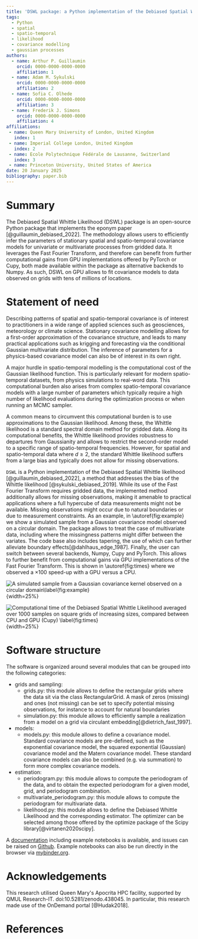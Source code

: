 ```yaml
---
title: 'DSWL package: a Python implementation of the Debiased Spatial Whittle Likelihood'
tags:
  - Python
  - spatial
  - spatio-temporal
  - likelihood
  - covariance modelling
  - gaussian processes
authors:
  - name: Arthur P. Guillaumin
    orcid: 0000-0000-0000-0000
    affiliation: 1
  - name: Adam M. Sykulski
    orcid: 0000-0000-0000-0000
    affiliation: 2
  - name: Sofia C. Olhede
    orcid: 0000-0000-0000-0000
    affiliation: 3
  - name: Frederik J. Simons
    orcid: 0000-0000-0000-0000
    affiliation: 4
affiliations:
 - name: Queen Mary University of London, United Kingdom
   index: 1
 - name: Imperial College London, United Kingdom
   index: 2
 - name: Ecole Polytechnique Fédérale de Lausanne, Switzerland
   index: 3
 - name: Princeton University, United States of America
date: 20 January 2025
bibliography: paper.bib
---
```


# Summary
The Debiased Spatial Whittle Likelihood (DSWL) package is an open-source Python
package that implements the eponym paper [@guillaumin_debiased_2022].
The methodology allows users to efficiently infer the parameters of stationary
spatial and
spatio-temporal covariance models for univariate or multivariate processes from gridded data.
It leverages the Fast Fourier Transform, and therefore can benefit from further computational
gains from GPU implementations offered by PyTorch or Cupy, both made available within
the package as alternative backends to Numpy. As such, DSWL on GPU allows to fit
covariance models to data observed on grids with tens of millions of locations.

# Statement of need
Describing patterns of spatial and spatio-temporal covariance is of interest to practitioners in
a wide range of applied sciences such as geosciences, meteorology or climate
science. Stationary covariance modelling allows for a first-order approximation
of the covariance structure, and leads to many practical applications such as
krigging and forecasting via the conditional Gaussian multivariate
distribution. The inference of parameters for a physics-based
covariance model can also be of interest in its own right.

A major hurdle in spatio-temporal modelling is the computational cost of the
Gaussian likelihood function. This is particularly relevant for modern spatio-temporal
datasets, from physics simulations to real-word data.
This computational burden also arises from complex
spatio-temporal covariance models with a large number of parameters
which typically require a high number of likelihood evaluations during the optimization process or
when running an MCMC sampler.

A common means to circumvent this computational burden is to use approximations to the Gaussian likelihood.
Among these,
the Whittle likelihood is a standard spectral domain method for gridded data.
Along its computational benefits, the Whittle likelihood provides robustness to departures
from Gaussianity and allows to restrict the second-order model to a specific range
of spatio-temporal frequencies.
However, for spatial and spatio-temporal data where $d\geq 2$, the standard Whittle likelihood
suffers from a large bias
and typically does not allow for missing observations.

`DSWL` is a Python implementation of the Debiased Spatial Whittle likelihood
[@guillaumin_debiased_2022], a method that addresses the bias of the Whittle likelihood
[@sykulski_debiased_2019].
While its use of the Fast Fourier Transform requires gridded data, the implemented
method additionally allows for missing observations, making it amenable to practical
applications where a full hypercube of data measurements might not
be available. Missing observations might occur due to natural boundaries or
due to measurement constraints. As an example, in \autoref{fig:example} we show a simulated
sample from a Gaussian covariance model observed on a circular domain.
The package allows to treat the case of multivariate data, including where the
missingness patterns might differ between the variates.
The code base also includes tapering, the use of which can further
 alleviate boundary effects[@dahlhaus_edge_1987]. Finally, the user can switch between several backends,
Numpy, Cupy and PyTorch. This allows to further benefit from computational
gains via GPU implementations of the Fast Fourier Transform.
This is shown in \autoref{fig:times} where we observed a $\times 100$
speed-up with a GPU versus a CPU.

![A simulated sample from a Gaussian covariance kernel observed on a circular
domain\label{fig:example}](circle.jpg){width=25%}

![Computational time of the Debiased Spatial Whittle Likelihood averaged over
1000 samples on square grids of increasing sizes, compared between CPU and GPU (Cupy)
\label{fig:times}](times.jpeg){width=25%}

# Software structure

The software is organized around several modules that can be grouped into the following
categories:

- grids and sampling:
  - grids.py: this module allows to define the rectangular grids where the data sit via the
  class RectangularGrid. A mask of zeros (missing) and ones (not missing) can be
  set to specify potential missing observations, for instance to account for natural
  boundaries
  - simulation.py: this module allows to efficiently sample a realization from a model on a grid
  via circulant embedding[@dietrich_fast_1997].
- models:
  - models.py: this module allows to define a covariance model.
    Standard covariance models are pre-defined, such as the exponential
    covariance model, the squared exponential (Gaussian) covariance model and
    the Matern covariance model. These standard covariance models can also
    be combined (e.g. via summation) to form more complex covariance models.
- estimation:
  - periodogram.py: this module allows to compute the periodogram of the data, and to obtain
    the expected periodogram for a given model, grid, and periodogram combination.
  - multivariate_periodogram.py: this module allows to compute the periodogram for multivariate data.
  - likelihood.py: this module allows to define the Debiased Whittle Likelihood and the corresponding
    estimator. The optimizer can be selected among those offered by the optimize
    package of the Scipy library[@virtanen2020scipy].

A [documentation](https://debiased-spatial-whittle.readthedocs.io/en/latest/index.html)
including example notebooks is available, and issues can be raised on
[Github](https://github.com/arthurBarthe/debiased-spatial-whittle). Example notebooks can also be run directly in the browser
via [mybinder.org](https://mybinder.org/v2/gh/arthurBarthe/debiased-spatial-whittle/master).

# Acknowledgements
This research utilised Queen Mary's Apocrita HPC facility, supported by QMUL Research-IT. doi:10.5281/zenodo.438045.
In particular, this research made use of the OnDemand portal [@Hudak2018].


# References
